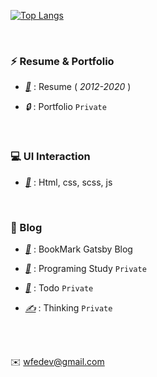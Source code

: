 [![Top Langs](https://github-readme-stats.vercel.app/api/top-langs/?username=wfedev&layout=compact)](https://github.com/wfedev/github-readme-stats)

<br />

### ⚡ Resume & Portfolio

- [*📝*](https://fe-p.github.io/) : Resume ( *2012-2020* )

- *🔒* : Portfolio `Private`

<br />

### 💻 UI Interaction

- [*🎨*](https://github.com/gr-p/interaction) : Html, css, scss, js

<br />

### 🔖 Blog

- [*📙*](https://diary-blog.github.io) : BookMark Gatsby Blog

- [*🌱*](https://github.com/Diary-blog/Study/issues) : Programing Study `Private`

- [*📝*](https://github.com/Diary-blog/Todo/issues) : Todo `Private`

- [*✍️*](https://github.com/Diary-blog/Thinking/issues) : Thinking `Private`

<br/>
<br/>

✉️ wfedev@gmail.com
